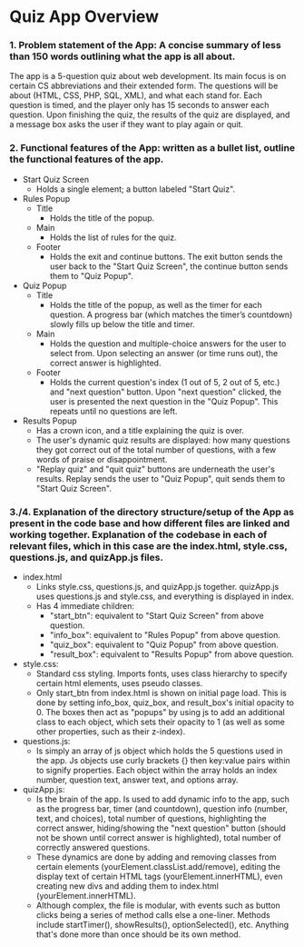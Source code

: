 # Quiz App Overview
### 1. Problem statement of the App: A concise summary of less than 150 words outlining what the app is all about.
The app is a 5-question quiz about web development. Its main focus is on certain CS abbreviations and their extended form. The questions will be about (HTML, CSS, PHP, SQL, XML), and what each stand for. Each question is timed, and the player only has 15 seconds to answer each question. Upon finishing the quiz, the results of the quiz are displayed, and a message box asks the user if they want to play again or quit.

### 2. Functional features of the App: written as a bullet list, outline the functional features of the app.
* Start Quiz Screen
    * Holds a single element; a button labeled "Start Quiz".
* Rules Popup
    * Title
        * Holds the title of the popup.
    * Main
        * Holds the list of rules for the quiz.
    * Footer
        * Holds the exit and continue buttons. The exit button sends the user back to the "Start Quiz Screen", the continue button sends them to "Quiz Popup".
* Quiz Popup
    * Title
        * Holds the title of the popup, as well as the timer for each question. A progress bar (which matches the timer’s countdown) slowly fills up below the title and timer.
    * Main
        * Holds the question and multiple-choice answers for the user to select from. Upon selecting an answer (or time runs out), the correct answer is highlighted. 
    * Footer
        * Holds the current question's index (1 out of 5, 2 out of 5, etc.) and "next question" button. Upon "next question" clicked, the user is presented the next question in the "Quiz Popup". This repeats until no questions are left.
* Results Popup
    * Has a crown icon, and a title explaining the quiz is over.
    * The user's dynamic quiz results are displayed: how many questions they got correct out of the total number of questions, with a few words of praise or disappointment. 
    * "Replay quiz" and "quit quiz" buttons are underneath the user's results. Replay sends the user to "Quiz Popup", quit sends them to "Start Quiz Screen".

### 3./4. Explanation of the directory structure/setup of the App as present in the code base and how different files are linked and working together. Explanation of the codebase in each of relevant files, which in this case are the index.html, style.css, questions.js, and quizApp.js files. 
* index.html
    * Links style.css, questions.js, and quizApp.js together. quizApp.js uses questions.js and style.css, and everything is displayed in index.
    * Has 4 immediate children:
        * "start\_btn": equivalent to "Start Quiz Screen" from above question. 
        * "info\_box": equivalent to "Rules Popup" from above question.
        * "quiz\_box": equivalent to "Quiz Popup" from above question.
        * "result\_box": equivalent to "Results Popup" from above question.
* style.css:
    * Standard css styling. Imports fonts, uses class hierarchy to specify certain html elements, uses pseudo classes.
    * Only start\_btn from index.html is shown on initial page load. This is done by setting info\_box, quiz\_box, and result\_box's initial opacity to 0. The boxes then act as "popups" by using js to add an additional class to each object, which sets their opacity to 1 (as well as some other properties, such as their z-index).
* questions.js:
    * Is simply an array of js object which holds the 5 questions used in the app. Js objects use curly brackets {} then key:value pairs within to signify properties. Each object within the array holds an index number, question text, answer text, and options array.
* quizApp.js:
    * Is the brain of the app. Is used to add dynamic info to the app, such as the progress bar, timer (and countdown), question info (number, text, and choices), total number of questions, highlighting the correct answer, hiding/showing the "next question" button (should not be shown until correct answer is highlighted), total number of correctly answered questions.
    * These dynamics are done by adding and removing classes from certain elements (yourElement.classList.add/remove), editing the display text of certain HTML tags (yourElement.innerHTML), even creating new divs and adding them to index.html (yourElement.innerHTML).
    * Although complex, the file is modular, with events such as button clicks being a series of method calls else a one-liner. Methods include startTimer(), showResults(), optionSelected(), etc. Anything that's done more than once should be its own method.